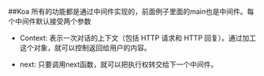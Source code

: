 ##Koa 所有的功能都是通过中间件实现的，前面例子里面的main也是中间件。每个中间件默认接受两个参数

- Context: 表示一次对话的上下文（包括 HTTP 请求和 HTTP 回复）。通过加工这个对象，就可以控制返回给用户的内容。

- next: 只要调用next函数，就可以把执行权转交给下一个中间件。
